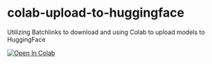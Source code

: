 # colab-upload-to-huggingface
Utilizing Batchlinks to download and using Colab to upload models to HuggingFace

[![Open In Colab][colab-icon]][notebook-link]

[colab-icon]: https://colab.research.google.com/assets/colab-badge.svg
[notebook-link]: https://colab.research.google.com/github/NUROISEA/colab-upload-to-huggingface/blob/main/notebook.ipynb
